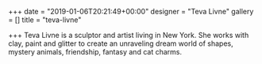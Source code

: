 +++
date = "2019-01-06T20:21:49+00:00"
designer = "Teva Livne"
gallery = []
title = "teva-livne"

+++
Teva Livne is a sculptor and artist living in New York. She works with clay, paint and glitter to create an unraveling dream world of shapes, mystery animals, friendship, fantasy and cat charms.